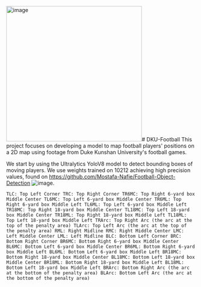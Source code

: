 <img width="360" alt="image" src="https://github.com/othmaneechc/DKU-Football-Team-Tracking-and-Mapping-Project/assets/77905364/2bd05aa7-960d-4bc3-bafd-4e1314c9b2c5"># DKU-Football
This project focuses on developing a model to map football players' positions on a 2D map using footage from Duke Kunshan University's football games.

We start by using the Ultralytics YoloV8 model to detect bounding boxes of moving players. We use weights trained on 10212 achieving high precision values, found on https://github.com/Mostafa-Nafie/Football-Object-Detection
![image](https://github.com/othmaneechc/DKU-Football-Team-Tracking-and-Mapping-Project/assets/77905364/f53c8e70-58a5-4fbf-bef3-67416d5eed7f).


`
TLC: Top Left Corner
TRC: Top Right Corner
TR6MC: Top Right 6-yard box Middle Center
TL6MC: Top Left 6-yard box Middle Center
TR6ML: Top Right 6-yard box Middle Left
TL6ML: Top Left 6-yard box Middle Left
TR18MC: Top Right 18-yard box Middle Center
TL18MC: Top Left 18-yard box Middle Center
TR18ML: Top Right 18-yard box Middle Left
TL18ML: Top Left 18-yard box Middle Left
TRArc: Top Right Arc (the arc at the top of the penalty area)
TLArc: Top Left Arc (the arc at the top of the penalty area)
RML: Right Midline
RMC: Right Middle Center
LMC: Left Middle Center
LML: Left Midline
BLC: Bottom Left Corner
BRC: Bottom Right Corner
BR6MC: Bottom Right 6-yard box Middle Center
BL6MC: Bottom Left 6-yard box Middle Center
BR6ML: Bottom Right 6-yard box Middle Left
BL6ML: Bottom Left 6-yard box Middle Left
BR18MC: Bottom Right 18-yard box Middle Center
BL18MC: Bottom Left 18-yard box Middle Center
BR18ML: Bottom Right 18-yard box Middle Left
BL18ML: Bottom Left 18-yard box Middle Left
BRArc: Bottom Right Arc (the arc at the bottom of the penalty area)
BLArc: Bottom Left Arc (the arc at the bottom of the penalty area)
`
